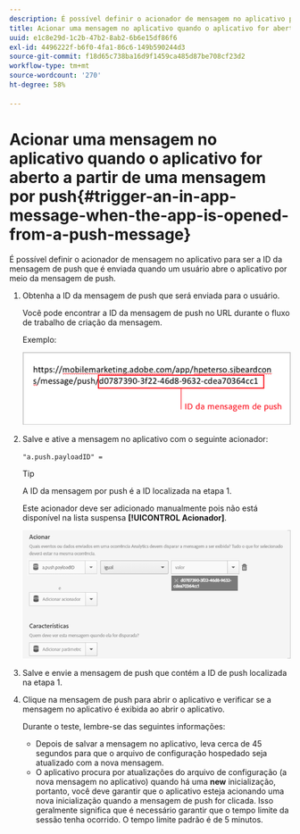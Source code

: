 ```yaml
---
description: É possível definir o acionador de mensagem no aplicativo para ser a ID da mensagem de push que é enviada quando um usuário abre o aplicativo por meio da mensagem de push.
title: Acionar uma mensagem no aplicativo quando o aplicativo for aberto por uma mensagem de push
uuid: e1c8e29d-1c2b-47b2-8ab2-6b6e15df86f6
exl-id: 4496222f-b6f0-4fa1-86c6-149b590244d3
source-git-commit: f18d65c738ba16d9f1459ca485d87be708cf23d2
workflow-type: tm+mt
source-wordcount: '270'
ht-degree: 58%

---
```


# Acionar uma mensagem no aplicativo quando o aplicativo for aberto a partir de uma mensagem por push{#trigger-an-in-app-message-when-the-app-is-opened-from-a-push-message}

É possível definir o acionador de mensagem no aplicativo para ser a ID da mensagem de push que é enviada quando um usuário abre o aplicativo por meio da mensagem de push.

1. Obtenha a ID da mensagem de push que será enviada para o usuário.

   Você pode encontrar a ID da mensagem de push no URL durante o fluxo de trabalho de criação da mensagem.

   Exemplo:

   ![](assets/brandon_task1.png)

1. Salve e ative a mensagem no aplicativo com o seguinte acionador:

   `"a.push.payloadID" =`

   >[!TIP]
   >
   >A ID da mensagem por push é a ID localizada na etapa 1.

   Este acionador deve ser adicionado manualmente pois não está disponível na lista suspensa **[!UICONTROL Acionador]**.

   ![](assets/brandon_task2.png)

1. Salve e envie a mensagem de push que contém a ID de push localizada na etapa 1.
1. Clique na mensagem de push para abrir o aplicativo e verificar se a mensagem no aplicativo é exibida ao abrir o aplicativo.

   Durante o teste, lembre-se das seguintes informações:

   * Depois de salvar a mensagem no aplicativo, leva cerca de 45 segundos para que o arquivo de configuração hospedado seja atualizado com a nova mensagem.
   * O aplicativo procura por atualizações do arquivo de configuração (a nova mensagem no aplicativo) quando há uma **new** inicialização, portanto, você deve garantir que o aplicativo esteja acionando uma nova inicialização quando a mensagem de push for clicada.
   Isso geralmente significa que é necessário garantir que o tempo limite da sessão tenha ocorrido. O tempo limite padrão é de 5 minutos.
